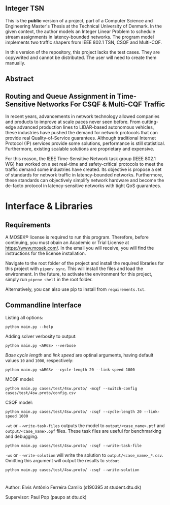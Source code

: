 ## Integer TSN

This is the **public** version of a project, part of a Computer Science and Engineering Master's Thesis at the Technical University of Denmark. In the given context, the author models an Integer Linear Problem to schedule stream assignments in latency-bounded networks. The program model implements two traffic shapers from IEEE 802.1 TSN, CSQF and Multi-CQF.

In this version of the repository, this project lacks the test cases. They are copywrited and cannot be distributed. The user will need to create them manually.

## Abstract

## Routing and Queue Assignment in Time-Sensitive Networks For CSQF & Multi-CQF Traffic

In recent years, advancements in network technology allowed companies and products to improve at scale paces never seen before. From cutting-edge advanced production lines to LIDAR-based autonomous vehicles, these industries have pushed the demand for network protocols that can provide real Quality-of-Service guarantees. Although traditional Internet Protocol (IP) services provide some solutions, performance is still statistical. Furthermore, existing scalable solutions are proprietary and expensive.

For this reason, the IEEE Time-Sensitive Network task group (IEEE 802.1 WG) has worked on a set real-time and safety-critical protocols to meet the traffic demand some industries have created. Its objective is propose a set of standards for network traffic in latency-bounded networks. Furthermore, these standards can objectively simplify network hardware and become the de-facto protocol in latency-sensitive networks with tight QoS guarantees.

# Interface & Libraries

## Requirements

A MOSEK® license is required to run this program. Therefore, before continuing, you must obain an Academic or Trial License at https://www.mosek.com/. In the email you will receive, you will find the instructions for the license installation.

Navigate to the root folder of the project and install the required libraries for this project with `pipenv sync`. This will install the files and load the environment. In the future, to activate the environment for this project, simply run `pipenv shell` in the root folder. 

Alternatively, you can also use pip to install from `requirements.txt`.

## Commandline Interface

Listing all options:

```
python main.py --help
```

Adding solver verbosity to output:

```
python main.py <ARGS> --verbose
```

*Base cycle length* and *link speed* are optinal arguments, having default values `10` and `1000`, respectively:

```
python main.py <ARGS> --cycle-length 20 --link-speed 1000
```

MCQF model:

```
python main.py cases/test/4sw.proto/ -mcqf --switch-config cases/test/4sw.proto/config.csv
```

CSQF model:

```
python main.py cases/test/4sw.proto/ -csqf --cycle-length 20 --link-speed 1000
```

`-wt` or `--write-task-files` outputs the model to `output/<case_name>.ptf` and `output/<case_name>.opf` files. These task files are useful for benchmarking and debugging.

```
python main.py cases/test/4sw.proto/ -csqf --write-task-file
```

`-ws` or `--write-solution` will write the solution to `output/<case_name>_*.csv`. Omitting this argument will output the results to `stdout`.

```
python main.py cases/test/4sw.proto/ -csqf --write-solution
```

#

Author: Elvis Antônio Ferreira Camilo (s190395 at student.dtu.dk)

Supervisor: Paul Pop (paupo at dtu.dk)
